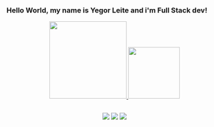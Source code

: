 ### Hello World, my name is Yegor Leite and i'm Full Stack dev!

<div align="center">
<a href="https://github.com/YegorLeite">
<img height="180em" src="https://github-readme-stats.vercel.app/api?username=YegorLeite&show_icons=true&theme=highcontrast&include_all_commits=true&count_private=true"/>
<img height="120em" src="https://github-readme-stats.vercel.app/api/top-langs/?username=YegorLeite&layout=compact&langs_count=7&theme=highcontrast"/>
 
   ##
 
<div> 
<a href="https://instagram.com/yegorleite/" target="_blank"><img src="https://img.shields.io/badge/-Instagram-%23E4405F?style=for-the-badge&logo=instagram&logoColor=white" target="_blank"></a>
<a href = "mailto:dev.yegorleite@gmail.com"><img src="https://img.shields.io/badge/Gmail-D14836?style=for-the-badge&logo=gmail&logoColor=white" target="_blank"></a>
<a href="https://www.linkedin.com/in/yegor-leite-4a4322142/" target="_blank"><img src="https://img.shields.io/badge/-LinkedIn-%230077B5?style=for-the-badge&logo=linkedin&logoColor=white" target="_blank"></a> 

</div>
